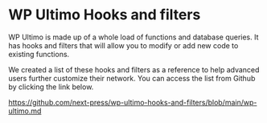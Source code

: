 # WP Ultimo Hooks and filters

WP Ultimo is made up of a whole load of functions and database queries. It has hooks and filters that will allow you to modify or add new code to existing functions.

We created a list of these hooks and filters as a reference to help advanced users further customize their network. You can access the list from Github by clicking the link below.

<https://github.com/next-press/wp-ultimo-hooks-and-filters/blob/main/wp-ultimo.md>
